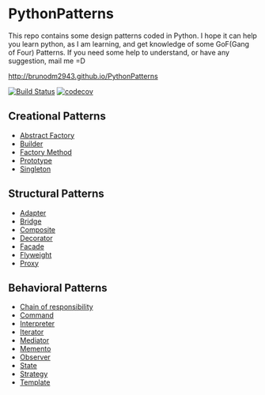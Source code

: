 # PythonPatterns
This repo contains some design patterns coded in Python. I hope it can help you learn python, as I am learning, and get knowledge of some GoF(Gang of Four) Patterns. If you need some help to understand, or have any suggestion, mail me =D

http://brunodm2943.github.io/PythonPatterns

[![Build Status](https://travis-ci.org/BrunoDM2943/PythonPatterns.svg?branch=master)](https://travis-ci.org/BrunoDM2943/PythonPatterns)
[![codecov](https://codecov.io/gh/BrunoDM2943/PythonPatterns/branch/master/graph/badge.svg)](https://codecov.io/gh/BrunoDM2943/PythonPatterns)


## Creational Patterns

* [Abstract Factory](./abstractFactory)
* [Builder](./builder)
* [Factory Method](./factoryMethod)
* [Prototype](./prototype)
* [Singleton](./singleton)

## Structural Patterns

* [Adapter](./adapter)
* [Bridge](./bridge)
* [Composite](./composite)
* [Decorator](./decorator)
* [Facade](./facade)
* [Flyweight](./flyweight)
* [Proxy](./proxy)

## Behavioral Patterns

* [Chain of responsibility](./chainOfResponsibility)
* [Command](./command)
* [Interpreter](./interpreter)
* [Iterator](./iterator)
* [Mediator](./mediator)
* [Memento](./memento)
* [Observer](./observer)
* [State](./state)
* [Strategy](./strategy)
* [Template](./template)
